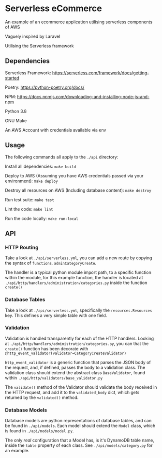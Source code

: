 # Serverless eCommerce
An example of an ecommerce application utilising serverless components of AWS

Vaguely inspired by Laravel

Utilising the Serverless framework

## Dependencies
Serverless Framework: https://serverless.com/framework/docs/getting-started

Poetry: https://python-poetry.org/docs/

NPM: https://docs.npmjs.com/downloading-and-installing-node-js-and-npm

Python 3.8

GNU Make

An AWS Account with credentials available via env

## Usage
The following commands all apply to the `./api` directory:

Install all dependencies: `make build`

Deploy to AWS (Assuming you have AWS credentials passed via your environment): `make deploy`

Destroy all resources on AWS (Including database content): `make destroy`

Run test suite: `make test`

Lint the code: `make lint`

Run the code locally: `make run-local`




## API

### HTTP Routing

Take a look at `./api/serverless.yml`, you can add a new route by copying the syntax of `functions.adminCategoryCreate`. 

The handler is a typical python module import path, to a specific function within the module, for this example function, 
the handler is located at `./api/http/handlers/administration/categories.py` inside the function `create()`

### Database Tables
Take a look at `./api/serverless.yml`, specifically the `resources.Resources` key. This defines a very simple table with one field.

### Validation
Validation is handled transparently for each of the HTTP handlers. Looking at `./api/http/handlers/administration/categories.py`, 
you can that the `create()` function has been decorate with `@http_event_validator(validator=CategoryCreateValidator)`

`http_event_validator` is a generic function that parses the JSON body of the request, and, if defined, passes the body 
to a validation class. The validation class should extend the abstract class `BaseValidator`, found within `./api/http/validators/base_validator.py`  

The `validate()` method of the Validator should validate the body received in the HTTP request, and add it to the `validated_body` dict, which gets returned by the `validated()` method.

### Database Models
Database models are python representations of database tables, and can be found in `./api/models`. Each model should extend the `Model` class, which is found in `./api/models/model.py`.

The only _real_ configuration that a Model has, is it's DynamoDB table name, inside the `table` property of each class. See `./api/models/category.py` for an example. 